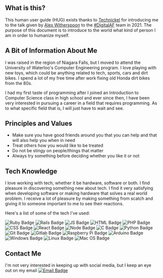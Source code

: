 ## What is this?
This human user guide (HUG) exists thanks to [Technickel](https://github.com/Technickel-Dev) for introducing me to the talk given by [Alex Witherspoon](https://github.com/alexwitherspoon) to the [#DigitalAF](https://digitalaf.ca/) team in 2021. The purpose of this document is to introduce to the world what kind of person I am in order to humanize myself.  

## A Bit of Information About Me
I was raised in the region of Niagara Falls, but I moved to attend the University of Waterloo's Computer Engineering program. I love playing with new toys, which could be anything related to tech, sports, cars and dirt bikes. I spend a lot of my free time after work fixing old Honda dirt bikes from the 80s.

I had my first taste of programming after I joined an Introduction to Computer Science class in high school and ever since then, I have been very interested in pursuing a career in a field that requires programming. As to what specific field that is, I will just have to wait and see.

## Principles and Values
- Make sure you have good friends around you that you can help and that will also help you when in need
- Treat others how you would like to be treated
- Do not be stingy on people/things that matter
- Always try something before deciding whether you like it or not

## Tech Knowledge
I love working with tech, whether it be hardware, software or both. I find pleasure in discovering something new about tech. I find it very satisfying when developing software or making hardware that solves a real world problem. I receive a lot of pleasure by making something from scatch and giving it to someone important to me to see their reactions.

Here's a list of some of the tech I've used:

![Ruby Badge](https://img.shields.io/badge/Ruby-CC342D?style=flat&logo=ruby&logoColor=white)
![Rails Badge](https://img.shields.io/badge/Ruby_on_Rails-CC0000?style=flat&logo=ruby-on-rails&logoColor=white)
![JS Badge](https://img.shields.io/badge/JavaScript-323330?style=flat&logo=javascript&logoColor=F7DF1E)
![HTML Badge](https://img.shields.io/badge/HTML5-E34F26?style=flat&logo=html5&logoColor=white)
![PHP Badge](https://img.shields.io/badge/PHP-777BB4?style=for-the-badge&logo=php&logoColor=white)
![CSS Badge](https://img.shields.io/badge/CSS3-1572B6?style=for-the-badge&logo=css3&logoColor=white)
![React Badge](https://img.shields.io/badge/React.js-20232A?style=flat&logo=react&logoColor=61DAFB)
![Node Badge](https://img.shields.io/badge/Node.js-20232A?style=flat&logo=Node.js&logoColor=339933)
![C Badge](https://img.shields.io/badge/C/C++-000080?style=flat&logo=c&logoColor=darkgreen)
![Python Badge](https://img.shields.io/badge/Python-FFD43B?style=flat&logo=python&logoColor=darkgreen)
![Git Badge](https://img.shields.io/badge/GIT-E44C30?style=flat&logo=git&logoColor=white)
![Gitlab Badge](https://img.shields.io/badge/GitLab-330F63?style=for-the-badge&logo=gitlab&logoColor=white)
![Raspberry Pi Badge](https://img.shields.io/badge/Raspberry%20Pi-A22846?style=flat&logo=Raspberry%20Pi&logoColor=white)
![Arduino Badge](https://img.shields.io/badge/Arduino-00979D?style=flat&logo=Arduino&logoColor=white)
![Windows Badge](https://img.shields.io/badge/Windows_XP-003399?style=for-the-badge&logo=windows-xp&logoColor=white)
![Linux Badge](https://img.shields.io/badge/Ubuntu-E95420?style=for-the-badge&logo=ubuntu&logoColor=white)
![Mac OS Badge](https://img.shields.io/badge/mac%20os-000000?style=for-the-badge&logo=apple&logoColor=white)

## Contact Me
I'm not very interested in keeping up with social media, but I keep an eye out on my email [![Email Badge](https://img.shields.io/badge/williamcwtam@gmail.com-D14836?style=flat&logo=gmail&logoColor=white)](mailto:williamcwtam@gmail.com)

